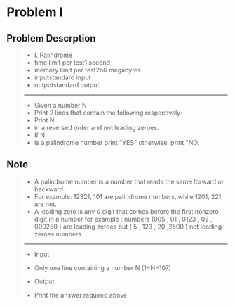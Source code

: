 <h1> Problem I </h1>

<h2>Problem Descrption </h2>

> * I. Palindrome
> * time limit per test1 second
> * memory limit per test256 megabytes
> * inputstandard input
> * outputstandard output
> ---
> * Given a number N
> * Print 2 lines that contain the following respectively:
> * Print N
> * in a reversed order and not leading zeroes.
> * If N
> * is a palindrome number print "YES" otherwise, print "NO.

<h2>Note </h2>

>* A palindrome number is a number that reads the same forward or backward.
>* For example: 12321, 101 are palindrome numbers, while 1201, 221 are not.
>* A leading zero is any 0 digit that comes before the first nonzero digit in a number for example : numbers (005 , 01 , 0123 , 02 , 000250 ) are leading zeroes but ( 5 , 123 , 20 ,2500 ) not leading zeroes numbers .
> ---
>* Input
>* Only one line containing a number N
 (1≤N≤107)
> 
>* Output
>* Print the answer required above.